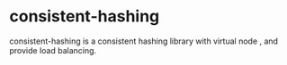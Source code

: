 # consistent-hashing
consistent-hashing is a consistent hashing library with virtual node
, and provide load balancing.
